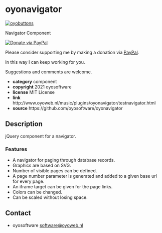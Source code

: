 # oyonavigator
<a href="http://oyoweb.nl/music/plugins/oyonavigator/testnavigator.html" target="_blank">
  <img src="http://oyoweb.nl/music/plugins/oyonavigator/oyonavigator.jpg" alt="oyobuttons">
</a>
<p>Navigator Component</p>
<a href="https://www.paypal.com/cgi-bin/webscr?cmd=_donations&amp;currency_code=EUR&amp;business=code@oyosoftware.nl&amp;item_name=donation%20for%20oyonavigator" rel="nofollow">
  <img src="https://www.paypalobjects.com/en_US/i/btn/btn_donate_LG.gif" alt="Donate via PayPal" style="max-width: 100%;vertical-align: top">
</a>
<div>
<p style="max-width: 100%;vertical-align: middle">Please consider supporting me by making a donation via <a href="https://www.paypal.com/cgi-bin/webscr?cmd=_donations&amp;currency_code=EUR&amp;business=code@oyosoftware.nl&amp;item_name=donation%20for%20oyonavigator" rel="nofollow">PayPal</a>.</p>
<p>In this way I can keep working for you.</p>
<p>Suggestions and comments are welcome.</p>
</div>
<ul>
  <li><strong>category</strong> component</li>
  <li><strong>copyright</strong> 2021 oyosoftware </li>
  <li><strong>license</strong> MIT License</li>
  <li><strong>link</strong> http://www.oyoweb.nl/music/plugins/oyonavigator/testnavigator.html</li>
  <li><strong>source</strong> https://github.com/oyosoftware/oyonavigator</li>
</ul>
<h2>Description</h2>
<p>jQuery component for a navigator.</p>
<h3>Features</h3>
<ul>
  <li>A navigator for paging through database records.</li>
  <li>Graphics are based on SVG.</li>
  <li>Number of visible pages can be defined.</li>
  <li>A page number parameter is generated and added to a given base url for every page.</li>
  <li>An iframe target can be given for the page links.</li>
  <li>Colors can be changed.</li>
  <li>Can be scaled without losing space.</li>
</ul>
<h2>Contact</h2>
<ul>
<li>oyosoftware <a href="mailto:software@oyoweb.nl">software@oyoweb.nl</a></li>
</ul>


